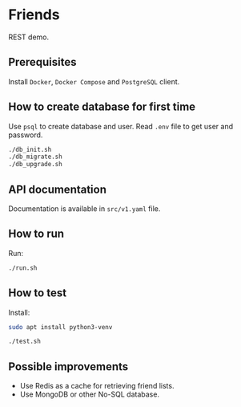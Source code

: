 # Friends

REST demo.

## Prerequisites

Install `Docker`, `Docker Compose` and `PostgreSQL` client.

## How to create database for first time

Use `psql` to create database and user. Read `.env` file to get user and password.

```bash
./db_init.sh
./db_migrate.sh
./db_upgrade.sh
```

## API documentation

Documentation is available in `src/v1.yaml` file.

## How to run

Run:

```bash
./run.sh
```

## How to test

Install:

```bash
sudo apt install python3-venv
```

```bash
./test.sh
```

## Possible improvements

* Use Redis as a cache for retrieving friend lists.
* Use MongoDB or other No-SQL database.
